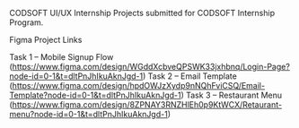   CODSOFT
  UI/UX Internship Projects submitted for CODSOFT Internship Program.

  Figma Project Links

  Task 1 – Mobile Signup Flow   (https://www.figma.com/design/WGddXcbveQPSWK33jxhbnq/Login-Page?node-id=0-1&t=dltPnJhIkuAknJgd-1)
  Task 2 – Email Template       (https://www.figma.com/design/hpdOWJzXydp9nNQhFviCSQ/Email-Template?node-id=0-1&t=dltPnJhIkuAknJgd-1)
  Task 3 – Restaurant Menu      (https://www.figma.com/design/8ZPNAY3RNZHlEh0p9KtWCX/Retaurant-menu?node-id=0-1&t=dltPnJhIkuAknJgd-1)

